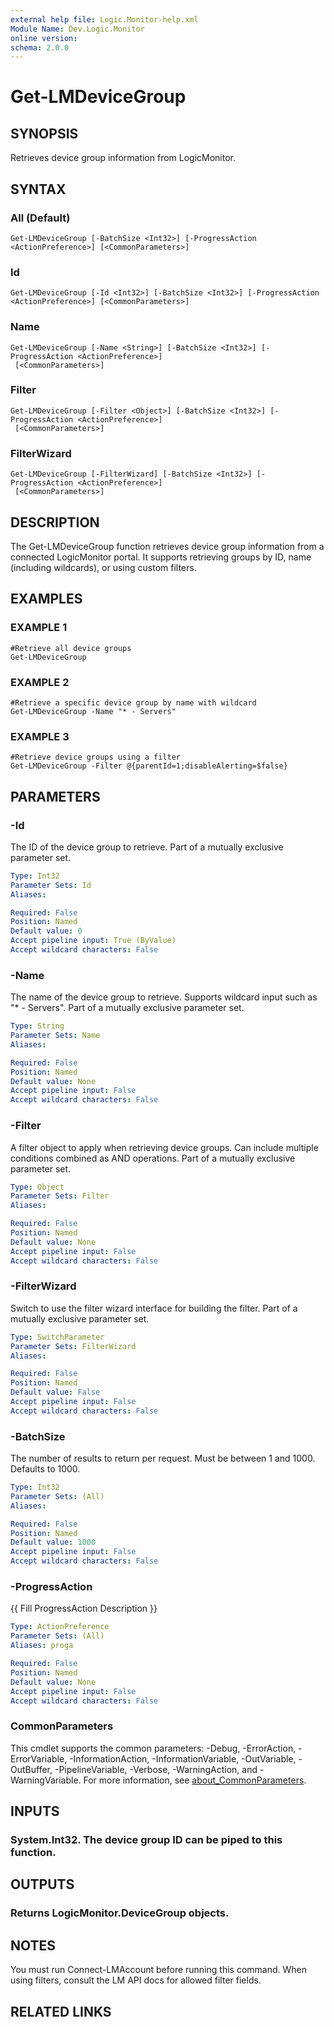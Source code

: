 ```yaml
---
external help file: Logic.Monitor-help.xml
Module Name: Dev.Logic.Monitor
online version:
schema: 2.0.0
---
```


# Get-LMDeviceGroup

## SYNOPSIS
Retrieves device group information from LogicMonitor.

## SYNTAX

### All (Default)
```
Get-LMDeviceGroup [-BatchSize <Int32>] [-ProgressAction <ActionPreference>] [<CommonParameters>]
```

### Id
```
Get-LMDeviceGroup [-Id <Int32>] [-BatchSize <Int32>] [-ProgressAction <ActionPreference>] [<CommonParameters>]
```

### Name
```
Get-LMDeviceGroup [-Name <String>] [-BatchSize <Int32>] [-ProgressAction <ActionPreference>]
 [<CommonParameters>]
```

### Filter
```
Get-LMDeviceGroup [-Filter <Object>] [-BatchSize <Int32>] [-ProgressAction <ActionPreference>]
 [<CommonParameters>]
```

### FilterWizard
```
Get-LMDeviceGroup [-FilterWizard] [-BatchSize <Int32>] [-ProgressAction <ActionPreference>]
 [<CommonParameters>]
```

## DESCRIPTION
The Get-LMDeviceGroup function retrieves device group information from a connected LogicMonitor portal.
It supports retrieving groups by ID, name (including wildcards), or using custom filters.

## EXAMPLES

### EXAMPLE 1
```
#Retrieve all device groups
Get-LMDeviceGroup
```

### EXAMPLE 2
```
#Retrieve a specific device group by name with wildcard
Get-LMDeviceGroup -Name "* - Servers"
```

### EXAMPLE 3
```
#Retrieve device groups using a filter
Get-LMDeviceGroup -Filter @{parentId=1;disableAlerting=$false}
```

## PARAMETERS

### -Id
The ID of the device group to retrieve.
Part of a mutually exclusive parameter set.

```yaml
Type: Int32
Parameter Sets: Id
Aliases:

Required: False
Position: Named
Default value: 0
Accept pipeline input: True (ByValue)
Accept wildcard characters: False
```

### -Name
The name of the device group to retrieve.
Supports wildcard input such as "* - Servers".
Part of a mutually exclusive parameter set.

```yaml
Type: String
Parameter Sets: Name
Aliases:

Required: False
Position: Named
Default value: None
Accept pipeline input: False
Accept wildcard characters: False
```

### -Filter
A filter object to apply when retrieving device groups.
Can include multiple conditions combined as AND operations.
Part of a mutually exclusive parameter set.

```yaml
Type: Object
Parameter Sets: Filter
Aliases:

Required: False
Position: Named
Default value: None
Accept pipeline input: False
Accept wildcard characters: False
```

### -FilterWizard
Switch to use the filter wizard interface for building the filter.
Part of a mutually exclusive parameter set.

```yaml
Type: SwitchParameter
Parameter Sets: FilterWizard
Aliases:

Required: False
Position: Named
Default value: False
Accept pipeline input: False
Accept wildcard characters: False
```

### -BatchSize
The number of results to return per request.
Must be between 1 and 1000.
Defaults to 1000.

```yaml
Type: Int32
Parameter Sets: (All)
Aliases:

Required: False
Position: Named
Default value: 1000
Accept pipeline input: False
Accept wildcard characters: False
```

### -ProgressAction
{{ Fill ProgressAction Description }}

```yaml
Type: ActionPreference
Parameter Sets: (All)
Aliases: proga

Required: False
Position: Named
Default value: None
Accept pipeline input: False
Accept wildcard characters: False
```

### CommonParameters
This cmdlet supports the common parameters: -Debug, -ErrorAction, -ErrorVariable, -InformationAction, -InformationVariable, -OutVariable, -OutBuffer, -PipelineVariable, -Verbose, -WarningAction, and -WarningVariable. For more information, see [about_CommonParameters](http://go.microsoft.com/fwlink/?LinkID=113216).

## INPUTS

### System.Int32. The device group ID can be piped to this function.
## OUTPUTS

### Returns LogicMonitor.DeviceGroup objects.
## NOTES
You must run Connect-LMAccount before running this command.
When using filters, consult the LM API docs for allowed filter fields.

## RELATED LINKS
